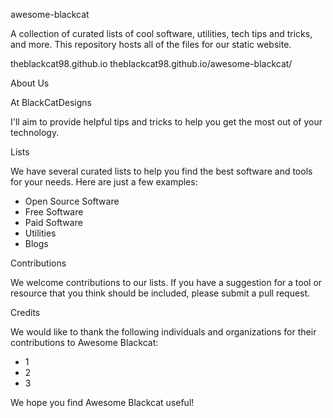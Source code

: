 awesome-blackcat

[](https://github.com/Theblackcat98/awesome-blackcat/stargazers) 

[](https://github.com/Theblackcat98/awesome-blackcat/issues) 

[](https://github.com/Theblackcat98/awesome-blackcat/blob/main/LICENSE)

A collection of curated lists of cool software, utilities, tech tips and tricks, and more. This repository hosts all of the files for our static website. 

theblackcat98.github.io
theblackcat98.github.io/awesome-blackcat/

About Us

At BlackCatDesigns

I'll aim to provide helpful tips and tricks to help you get the most out of your technology.

Lists

We have several curated lists to help you find the best software and tools for your needs. Here are just a few examples:

* Open Source Software
* Free Software
* Paid Software
* Utilities
* Blogs

Contributions

We welcome contributions to our lists. If you have a suggestion for a tool or resource that you think should be included, please submit a pull request.



Credits

We would like to thank the following individuals and organizations for their contributions to Awesome Blackcat:

- 1
- 2
- 3

We hope you find Awesome Blackcat useful!
